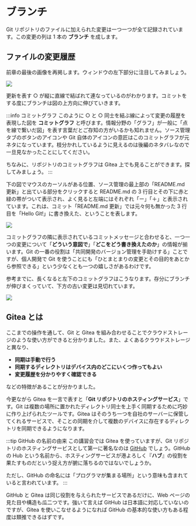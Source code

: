 # ブランチ

Git リポジトリのファイルに加えられた変更は一つ一つが全て記録されています。この変更の列は 1 本の **ブランチ** を成します。

## ファイルの変更履歴

前章の最後の画像を再掲します。ウィンドウの左下部分に注目してみましょう。

![](https://md.trap.jp/uploads/upload_5b4d921e64d6d1e8098ce89541ac15b9.png)

更新を表す ○ が縦に直線で結ばれて連なっているのがわかります。コミットをする度にブランチは図の上方向に伸びていきます。

:::info コミットグラフ
このように ○ と ○ 同士を結ぶ線によって変更の履歴を表現した図を **コミットグラフ** と呼びます。情報分野の「グラフ」が一般に「点を線で繋いだ図」を表す言葉だとご存知の方がいるかも知れません。ソース管理タブのボタンのアイコンや Git 自体のアイコンの意匠はこのコミットグラフが元ネタになっています。枝分かれしているように見えるのは後編のネタバレなので一旦見なかったことにしてください。

ちなみに、リポジトリのコミットグラフは Gitea 上でも見ることができます。探してみましょう。
:::

下の図でマウスのカーソルがある位置、ソース管理の最上部の「README.md 更新」と出ている部分をクリックすると README.md の 3 行目とその下に赤と緑の帯がついて表示され、よく見ると左端にはそれぞれ「ー」「＋」と表示されています。これは、コミット「README.md 更新」では元々何も無かった 3 行目を「Hello Git!」に書き換えた、ということを表します。

![](https://md.trap.jp/uploads/upload_6ec811201b16d0614d9f044f31f9cb2f.png)

コミットグラフの隣に表示されているコミットメッセージと合わせると、一つ一つの変更について「**どういう意図で**」「**どこをどう書き換えたのか**」の情報が揃います。Git の一番の役割は「共同開発のバージョン管理を手助けする」ことですが、個人開発で Git を使うことにも「ひとまとまりの変更とその目的をあとから参照できる」という少なくとも一つの嬉しさがあるわけです。

参考までに、長くなると左下のコミットグラフはこうなります。存分にブランチが伸びまくっていて、下方の古い変更は見切れています。

![](https://md.trap.jp/uploads/upload_f2ef6edf78f71afb20a6cc7d5120cb66.png)

## Gitea とは

ここまでの操作を通して、Git と Gitea を組み合わせることでクラウドストレージのような使い方ができると分かりました。また、よくあるクラウドストレージと異なり、

- **同期は手動で行う**
- **同期するディレクトリはデバイス内のどこにいくつ作ってもよい**
- **変更履歴を分かりやすく確認できる**

などの特徴があることが分かりました。

今更ながら Gitea を一言で表すと「**Git リポジトリのホスティングサービス**」です。Git は複数の場所に置かれたディレクトリ同士を上手く同期するために巧妙に作り上げられたツールです。Gitea はそのうち一つを自社のサーバーに保管してくれるサービスで、そことの同期を介して複数のデバイスに存在するディレクトリを同期できるようになります。

:::tip GitHub の名前の由来
この講習会では Gitea を使っていますが、Git リポジトリのホスティングサービスとして第一に著名なのは [GitHub](https://github.com/) でしょう。GitHub の Hub という名前から、ホスティングサービスが港よろしく『**ハブ**』の役割を果たすものだという捉え方が腑に落ちるのではないでしょうか。

ただし、GitHub の命名には「プログラマが集まる場所」という意味も含まれていると言われています。
:::

GitHub と Gitea は同じ役割を与えられたサービスであるだけに、Web ページの見た目や構造も瓜二つです。強いて言えば GitHub は日本語に対応していないのですが、Gitea を使いこなせるようになれば GitHub の基本的な使い方もある程度は類推できるはずです。
